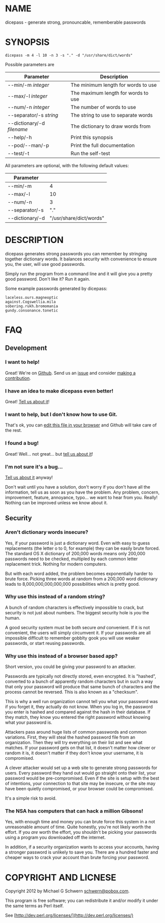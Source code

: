 # NAME

dicepass - generate strong, pronouncable, rememberable passwords

# SYNOPSIS

    dicepass -m 4 -l 10 -n 3 -s "." -d "/usr/share/dict/words"

Possible parameters are

| Parameter                   | Description                         |
|-----------------------------|-------------------------------------|
| --min/-m _integer_          | The minimum length for words to use |
| --max/-l _integer_          | The maximum length for words to use |
| --num/-n _integer_          | The number of words to use          |
| --separator/-s _string_     | The string to use to separate words |
| --dictionary/-d _filename_  | The dictionary to draw words from   |
| --help/-h                   | Print this synopsis                 |
| --pod/--man/-p              | Print the full documentation        |
| --test/-t                   | Run the self-test                   |

All parameters are optional, with the following default values:

| Parameter       |                         |
|-----------------|-------------------------|
| --min/-m        | 4                       |
| --max/-l        | 10                      |
| --num/-n        | 3                       |
| --separator/-s  | "."                     |
| --dictionary/-d | "/usr/share/dict/words" |

# DESCRIPTION

dicepass generates strong passwords you can remember by stringing
together dictionary words.  It balances security with convenience to
ensure you, the user, will use good passwords.

Simply run the program from a command line and it will give you a
pretty good password.  Don't like it?  Run it again.

Some example passwords generated by dicepass:

    laceless.ours.magneoptic
    against.Cogswellia.mila
    sobering.rukh.bromomania
    gundy.consonance.tonetic


# FAQ

## Development

### I want to help!

Great!  We're on [Github](https://github.com/schwern/dicepass).  Send
us an [issue](https://github.com/schwern/dicepass/issues) and consider
[making a contribution](https://help.github.com/articles/fork-a-repo).

### I have an idea to make dicepass even better!

Great!  [Tell us about it](https://github.com/schwern/dicepass/issues)!

### I want to help, but I don't know how to use Git.

That's ok, you can [edit this file in your browser](https://github.com/schwern/dicepass/edit/master/dicepass) and Github will take care of the rest.

### I found a bug!

Great!  Well... not great... but [tell us about it](https://github.com/schwern/dicepass/issues)!

### I'm not sure it's a bug...

[Tell us about it](https://github.com/schwern/dicepass/issues) anyway!

Don't wait until you have a solution, don't worry if you don't have
all the information, tell us as soon as you have the problem.  Any
problem, concern, improvement, feature, annoyance, typo... we want to
hear from you.  Really!  Nothing can be improved unless we know about
it.

## Security

### Aren't dictionary words insecure?

Yes, if your password is just a dictionary word.  Even with easy to
guess replacements (the letter o to 0, for example) they can be easily
brute forced.  The standard OS X dictionary of 200,000 words means only 200,000
passwords need to be checked, multipled by each common letter
replacement trick.  Nothing for modern computers.

But with each word added, the problem becomes exponentially harder to
brute force.  Picking three words at random from a 200,000 word
dictionary leads to 8,000,000,000,000,000 possibilities which is
pretty good.



### Why use this instead of a random string?

A bunch of random characters is effectively impossible to crack, but
security is not just about numbers.  The biggest security hole is
_you_ the human.

A good security system must be both secure _and_ convenient.  If it
is not convenient, the users will simply circumvent it.  If your
passwords are all impossible difficult to remember gobblty gook you
will use weaker passwords, or start reusing passwords.



### Why use this instead of a browser based app?

Short version, you could be giving your password to an attacker.

Passwords are typically not directly stored, even encrypted.  It is
"hashed", converted to a bunch of apparently random characters but in
such a way that only your password will produce that same bunch of
characters and the process cannot be reversed.  This is also known as
a "checksum".

This is why a well run organization cannot tell you
what your password was if you forget it, they actually do not know.
When you log in, the password you enter is hashed and compared against
the hash in their database.  If they match, they know you entered the
right password without knowing what your password is.

Attackers pass around huge lists of common passwords and common
variations.  First, they will steal the hashed password file from an
organization.  Then they will try everything on their list and see
what matches.  If your password gets on that list, it doesn't matter
how clever or random it is, it doesn't matter if they don't know your
username, it is compromised.

A clever attacker would set up a web site to generate strong passwords
for users.  Every password they hand out would go straight onto their
list, your password would be pre-compromised.  Even if the site is
setup with the best of intentions, your connection to that site may be
insecure, or the site may have been quietly compromised, or your
browser could be compromised.

It's a simple risk to avoid.



### The NSA has computers that can hack a million Gibsons!

Yes, with enough time and money you can brute force this system in a
not unreasonable amount of time.  Quite honestly, you're not likely
worth the effort.  If you _are_ worth the effort, you shouldn't be
picking your passwords using a program you downloaded off the
internet.

In addition, if a security organization wants to access your accounts,
having a stronger password is unlikely to save you.  There are a
hundred faster and cheaper ways to crack your account than brute
forcing your password.



# COPYRIGHT AND LICNESE

Copyright 2012 by Michael G Schwern <schwern@pobox.com>.

This program is free software; you can redistribute it and/or
modify it under the same terms as Perl itself.

See [http://dev.perl.org/licenses/](http://dev.perl.org/licenses/)
